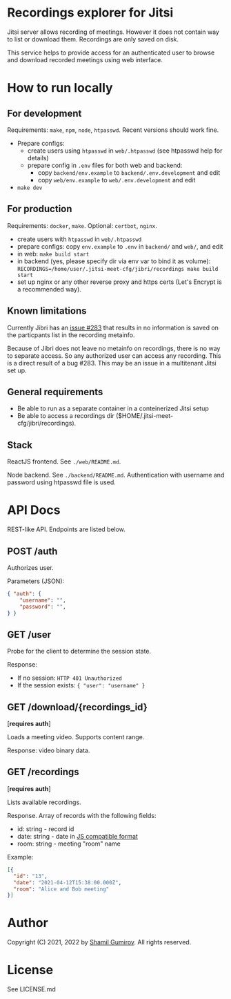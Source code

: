 # Recordings explorer for Jitsi

Jitsi server allows recording of meetings. However it does not contain
way to list or download them. Recordings are only saved on disk.

This service helps to provide access for an authenticated user to browse and download
recorded meetings using web interface.

# How to run locally

## For development

Requirements: `make`, `npm`, `node`, `htpasswd`. Recent versions should work fine.

- Prepare configs:
  - create users using `htpasswd` in `web/.htpasswd` (see htpasswd help for details)
  - prepare config in `.env` files for both web and backend:
    - copy `backend/env.example` to `backend/.env.development` and edit
    - copy `web/env.example` to `web/.env.development` and edit
- `make dev`

## For production

Requirements: `docker`, `make`. Optional: `certbot`, `nginx`.

- create users with `htpasswd` in `web/.htpasswd`
- prepare configs: copy `env.example` to `.env` in `backend/` and `web/`, and edit
- in web: `make build start`
- in backend (yes, please specify dir via env var to bind it as volume): 
  `RECORDINGS=/home/user/.jitsi-meet-cfg/jibri/recordings make build start`
- set up nginx or any other reverse proxy and https certs (Let's Encrypt is a
recommended way).

## Known limitations

Currently Jibri has an [issue #283](https://github.com/jitsi/jibri/issues/283) that
results in no information is saved on the particpants list in the recording metainfo.

Because of Jibri does not leave no metainfo on recordings, there is no way to
separate access. So any authorized user can access any recording. This is a
direct result of a bug #283. This may be an issue in a multitenant Jitsi set up.

## General requirements

- Be able to run as a separate container in a conteinerized Jitsi setup
- Be able to access a recordings dir ($HOME/.jitsi-meet-cfg/jibri/recordings).

## Stack

ReactJS frontend. See `./web/README.md`.

Node backend. See `./backend/README.md`. Authentication with username and
password using htpasswd file is used.

# API Docs

REST-like API. Endpoints are listed below.

## POST /auth

Authorizes user.

Parameters (JSON):
```JSON
{ "auth": {
    "username": "",
    "password": "",
} }
```

## GET /user

Probe for the client to determine the session state.

Response: 
- If no session: `HTTP 401 Unauthorized`
- If the session exists: `{ "user": "username" }`

## GET /download/{recordings\_id} 
[**requires auth**]

Loads a meeting video. Supports content range.

Response: video binary data.

## GET /recordings 
[**requires auth**]

Lists available recordings.

Response. Array of records with the following fields:
- id: string - record id
- date: string - date in [JS compatible format](https://stackoverflow.com/a/15952652)
- room: string - meeting "room" name

Example:
```json
[{ 
  "id": "13", 
  "date": "2021-04-12T15:38:00.000Z", 
  "room": "Alice and Bob meeting"
}]
```

# Author

Copyright (C) 2021, 2022 by [Shamil Gumirov](https://shamil.gumirov.org). All rights reserved.

# License

See LICENSE.md
